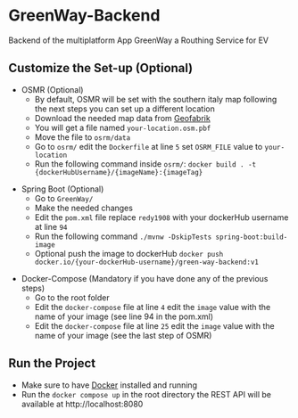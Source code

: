 # GreenWay-Backend
Backend of the multiplatform App GreenWay a Routhing Service for EV

## Customize the Set-up (Optional)

- OSMR (Optional)
  - By default, OSMR will be set with the southern italy map following the next steps you can set up a different location
  - Download the needed map data from [Geofabrik](https://www.geofabrik.de/)
  - You will get a file named ```your-location.osm.pbf```
  - Move the file to ```osrm/data```
  - Go to ```osrm/``` edit the ```Dockerfile``` at line ```5``` set ```OSRM_FILE``` value to ```your-location```
  - Run the following command inside ```osrm/```: ```docker build . -t {dockerHubUsername}/{imageName}:{imageTag}```

* Spring Boot (Optional)
  * Go to ```GreenWay/```
  * Make the needed changes
  * Edit the ```pom.xml``` file replace ```redy1908``` with your dockerHub username at line ```94```
  * Run the following command ```./mvnw -DskipTests spring-boot:build-image ```
  * Optional push the image to dockerHub ```docker push docker.io/{your-dockerHub-username}/green-way-backend:v1```

- Docker-Compose (Mandatory if you have done any of the previous steps)
  - Go to the root folder
  - Edit the ```docker-compose``` file at line ```4``` edit the ```image``` value with the name of your image (see line 94 in the pom.xml)
  - Edit the ```docker-compose``` file at line ```25``` edit the ```image``` value with the name of your image (see the last step of OSMR)

## Run the Project

- Make sure to have [Docker](https://www.docker.com/) installed and running
- Run the ```docker compose up``` in the root directory the REST API will be available at http://localhost:8080